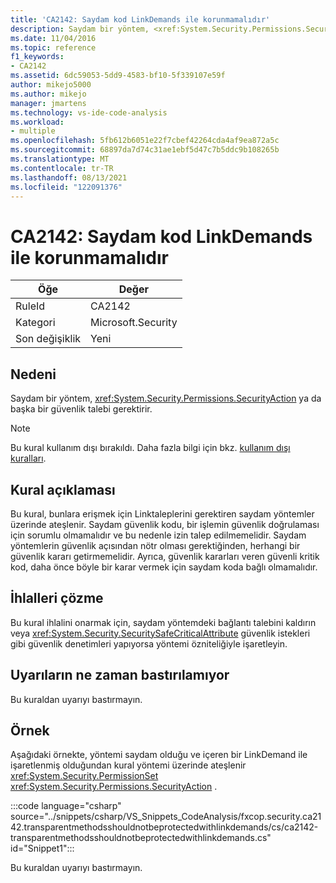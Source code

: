 ```yaml
---
title: 'CA2142: Saydam kod LinkDemands ile korunmamalıdır'
description: Saydam bir yöntem, <xref:System.Security.Permissions.SecurityAction> ya da başka bir güvenlik talebi gerektirir.
ms.date: 11/04/2016
ms.topic: reference
f1_keywords:
- CA2142
ms.assetid: 6dc59053-5dd9-4583-bf10-5f339107e59f
author: mikejo5000
ms.author: mikejo
manager: jmartens
ms.technology: vs-ide-code-analysis
ms.workload:
- multiple
ms.openlocfilehash: 5fb612b6051e22f7cbef42264cda4af9ea872a5c
ms.sourcegitcommit: 68897da7d74c31ae1ebf5d47c7b5ddc9b108265b
ms.translationtype: MT
ms.contentlocale: tr-TR
ms.lasthandoff: 08/13/2021
ms.locfileid: "122091376"
---
```

# <a name="ca2142-transparent-code-should-not-be-protected-with-linkdemands"></a>CA2142: Saydam kod LinkDemands ile korunmamalıdır

|Öğe|Değer|
|-|-|
|RuleId|CA2142|
|Kategori|Microsoft.Security|
|Son değişiklik|Yeni|

## <a name="cause"></a>Nedeni
Saydam bir yöntem, <xref:System.Security.Permissions.SecurityAction> ya da başka bir güvenlik talebi gerektirir.

> [!NOTE]
> Bu kural kullanım dışı bırakıldı. Daha fazla bilgi için bkz. [kullanım dışı kuralları](fxcop-unported-deprecated-rules.md).

## <a name="rule-description"></a>Kural açıklaması
Bu kural, bunlara erişmek için Linktaleplerini gerektiren saydam yöntemler üzerinde ateşlenir. Saydam güvenlik kodu, bir işlemin güvenlik doğrulaması için sorumlu olmamalıdır ve bu nedenle izin talep edilmemelidir. Saydam yöntemlerin güvenlik açısından nötr olması gerektiğinden, herhangi bir güvenlik kararı getirmemelidir. Ayrıca, güvenlik kararları veren güvenli kritik kod, daha önce böyle bir karar vermek için saydam koda bağlı olmamalıdır.

## <a name="how-to-fix-violations"></a>İhlalleri çözme
Bu kural ihlalini onarmak için, saydam yöntemdeki bağlantı talebini kaldırın veya <xref:System.Security.SecuritySafeCriticalAttribute> güvenlik istekleri gibi güvenlik denetimleri yapıyorsa yöntemi özniteliğiyle işaretleyin.

## <a name="when-to-suppress-warnings"></a>Uyarıların ne zaman bastırılamıyor
Bu kuraldan uyarıyı bastırmayın.

## <a name="example"></a>Örnek
Aşağıdaki örnekte, yöntemi saydam olduğu ve içeren bir LinkDemand ile işaretlenmiş olduğundan kural yöntemi üzerinde ateşlenir <xref:System.Security.PermissionSet> <xref:System.Security.Permissions.SecurityAction> .

:::code language="csharp" source="../snippets/csharp/VS_Snippets_CodeAnalysis/fxcop.security.ca2142.transparentmethodsshouldnotbeprotectedwithlinkdemands/cs/ca2142-transparentmethodsshouldnotbeprotectedwithlinkdemands.cs" id="Snippet1":::

Bu kuraldan uyarıyı bastırmayın.
